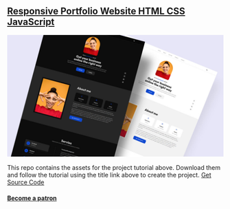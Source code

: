 ## [Responsive Portfolio Website HTML CSS JavaScript]('https://youtu.be/EAC5hdmW1go)

![](./thumbnail.jpg)

This repo contains the assets for the project tutorial above. Download them and follow the tutorial using the title link above to create the project.
[Get Source Code](https://www.buymeacoffee.com/egator/e/155558)

#### [Become a patron](https://patreon.com/egator)
